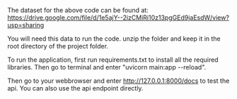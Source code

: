 The dataset for the above code can be found at: https://drive.google.com/file/d/1e5ajY--2izCMiRi10z13pgGEd9jaEsdW/view?usp=sharing

You will need this data to run the code. unzip the folder and keep it in the root directory of the project folder. 

To run the application, first run requirements.txt to install all the required libraries. Then go to terminal and enter "uvicorn main:app --reload".

Then go to your webbrowser and enter http://127.0.0.1:8000/docs to test the api. You can also use the api endpoint directly.
